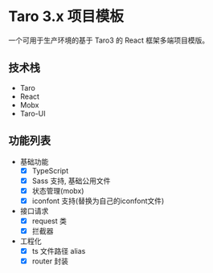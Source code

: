 # Taro 3.x 项目模板

一个可用于生产环境的基于 Taro3 的 React 框架多端项目模版。

## 技术栈

- Taro
- React
- Mobx
- Taro-UI

## 功能列表

- 基础功能
  - [x] TypeScript
  - [x] Sass 支持, 基础公用文件
  - [x] 状态管理(mobx)
  - [x] iconfont 支持(替换为自己的iconfont文件)
- 接口请求
  - [x] request 类
  - [x] 拦截器
- 工程化
  - [x] ts 文件路径 alias
  - [x] router 封装
